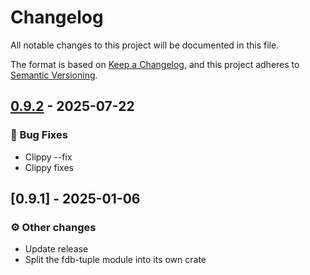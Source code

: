 # Changelog

All notable changes to this project will be documented in this file.

The format is based on [Keep a Changelog](https://keepachangelog.com/en/1.0.0/),
and this project adheres to [Semantic Versioning](https://semver.org/spec/v2.0.0.html).

## [0.9.2] - 2025-07-22

### <!-- 1 -->🐛 Bug Fixes

- Clippy --fix
- Clippy fixes

[0.9.2]: https://github.com/foundationdb-rs}/foundationdb-rs/compare/0.9.1..0.9.2

## [0.9.1] - 2025-01-06

### <!-- 4 -->⚙️ Other changes

- Update release
- Split the fdb-tuple module into its own crate


